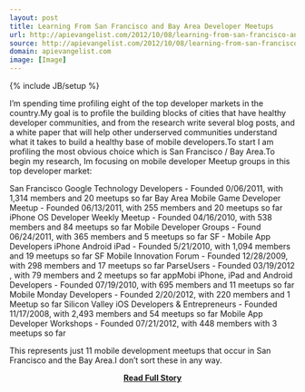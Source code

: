```yaml
---
layout: post
title: Learning From San Francisco and Bay Area Developer Meetups
url: http://apievangelist.com/2012/10/08/learning-from-san-francisco-and-bay-area-developer-meetups/
source: http://apievangelist.com/2012/10/08/learning-from-san-francisco-and-bay-area-developer-meetups/
domain: apievangelist.com
image: [Image]
---
```

{% include JB/setup %}<p>I&rsquo;m spending time profiling eight of the top developer markets in the country.My goal is to profile the building blocks of cities that have healthy developer communities, and from the research write several blog posts, and a white paper that will help other underserved communities understand what it takes to build a healthy base of mobile developers.To start I am profiling the most obvious choice which is San Francisco / Bay Area.To begin my research, Im focusing on mobile developer Meetup groups in this top developer market:

San Francisco Google Technology Developers - Founded 0/06/2011,  with 1,314 members and 20 meetups so far
Bay Area Mobile Game Developer Meetup - Founded 06/13/2011, with 255 members and 20 meetups so far
iPhone OS Developer Weekly Meetup - Founded 04/16/2010, with 538 members and 84 meetups so far
Mobile Developer Groups - Found 06/24/2011, with 365 members and 5 meetups so far
SF - Mobile App Developers iPhone Android iPad - Founded 5/21/2010, with 1,094 members and 19 meetups so far
SF Mobile Innovation Forum - Founded 12/28/2009, with 298 members and 17 meetups so far
ParseUsers - Founded 03/19/2012 , with 79 members and 2 meetups so far
appMobi iPhone, iPad and Android Developers - Founded 07/19/2010, with 695 members and 11 meetups so far
Mobile Monday Developers - Founded 2/20/2012, with 220 members and 1 Meetup so far
Silicon Valley iOS Developers &amp; Entrepreneurs - Founded 11/17/2008, with 2,493 members and 54 meetups so far
Mobile App Developer Workshops -  Founded 07/21/2012, with 448 members with 3 meetups so far

This represents just 11 mobile development meetups that occur in San Francisco and the Bay Area.I don&rsquo;t sort these in any way.</p>
<center><p><a href="http://apievangelist.com/2012/10/08/learning-from-san-francisco-and-bay-area-developer-meetups/" style='padding:25px; font-sze:18px; font-weight: bold;'>Read Full Story</a></p></center>

